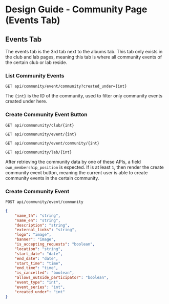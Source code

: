 # Design Guide - Community Page (Events Tab)

## Events Tab

The events tab is the 3rd tab next to the albums tab. This tab only exists in the club and lab pages, meaning this tab is where all community events of the certain club or lab reside.

### List Community Events

`GET api/community/event/community?created_under={int}`

The `{int}` is the ID of the community, used to filter only community events created under here.

### Create Community Event Button

`GET api/commununity/club/{int}`

`GET api/commununity/event/{int}`

`GET api/commununity/event/community/{int}`

`GET api/commununity/lab/{int}`

After retrieving the community data by one of these APIs, a field `own_membership_position` is expected. If is at least `1`, then render the create community event button, meaning the current user is able to create community events in the certain community.

### Create Community Event

`POST api/community/event/community`

```json
{
    "name_th": "string",
    "name_en": "string",
    "description": "string",
    "external_links": "string",
    "logo": "image",
    "banner": "image",
    "is_accepting_requests": "boolean",
    "location": "string",
    "start_date": "date",
    "end_date": "date",
    "start_time": "time",
    "end_time": "time",
    "is_cancelled": "boolean",
    "allows_outside_participator": "boolean",
    "event_type": "int",
    "event_series": "int",
    "created_under": "int"
}
```
